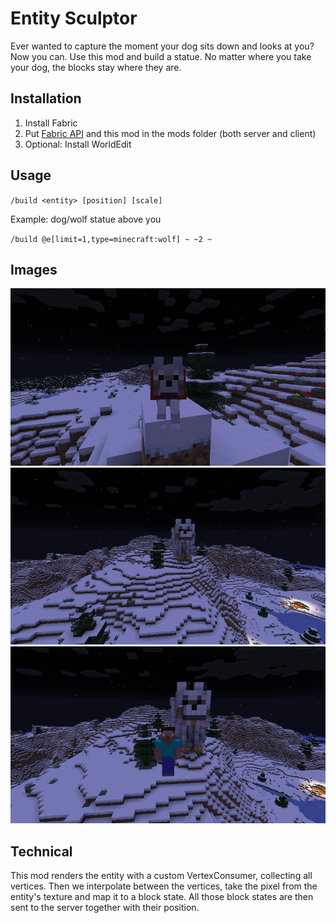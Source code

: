 # Entity Sculptor

Ever wanted to capture the moment your dog sits down and looks at you?
Now you can. Use this mod and build a statue.
No matter where you take your dog, the blocks stay where they are.

## Installation

1. Install Fabric
2. Put [Fabric API](https://www.curseforge.com/minecraft/mc-mods/fabric-api) and this mod in the mods folder (both server and client)
3. Optional: Install WorldEdit

## Usage

`/build <entity> [position] [scale]`

Example: dog/wolf statue above you

`/build @e[limit=1,type=minecraft:wolf] ~ ~2 ~`

## Images

![living dog looking at you](images/cute_dog.png)
![dog statue built out of blocks](images/dog_statue.png)
![player in front of dog statue](images/player_with_dog_statue.png)

## Technical

This mod renders the entity with a custom VertexConsumer, collecting all vertices. Then we interpolate between the vertices, take the
pixel from the entity's texture and map it to a block state. All those block states are then sent to the server together with their
position.
